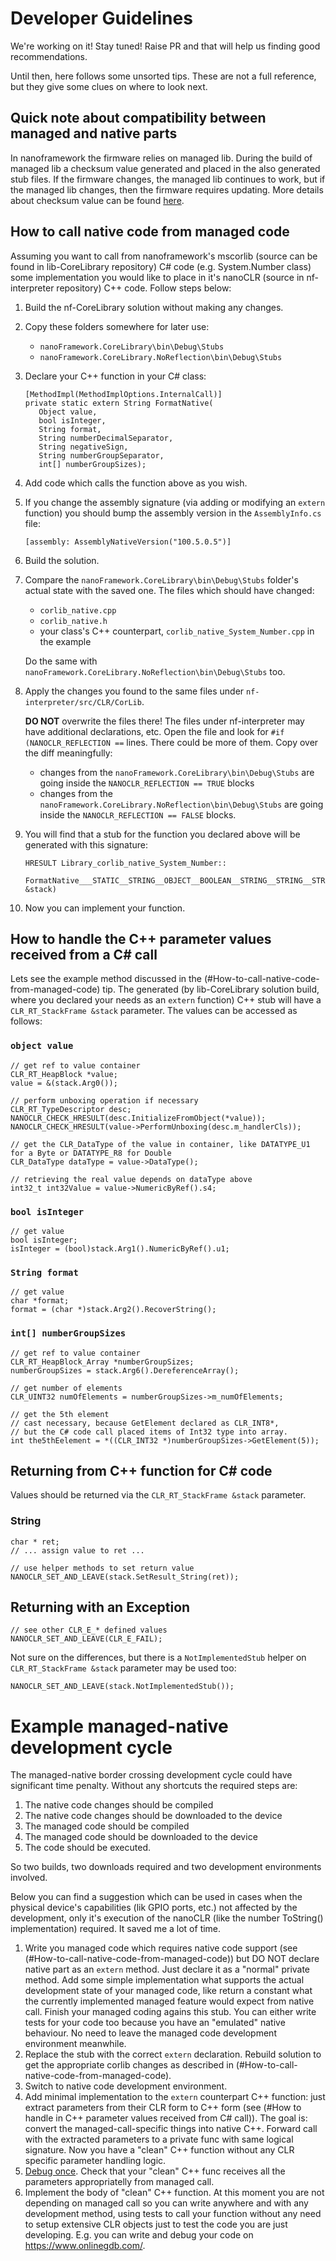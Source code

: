 # Developer Guidelines

We're working on it! Stay tuned! Raise PR and that will help us finding good recommendations.

Until then, here follows some unsorted tips.
These are not a full reference, but they give some clues on where to look next.

## Quick note about compatibility between managed and native parts

In nanoframework the firmware relies on managed lib. During the build of managed lib a checksum value generated and placed in the also generated stub files.
If the firmware changes, the managed lib continues to work, but if the managed lib changes, then the firmware requires updating.
More details about checksum value can be found [here](../architecture/pe-file/AssemblyHeader.html#nativemethodschecksum).

## How to call native code from managed code

Assuming you want to call from nanoframework's mscorlib (source can be found in lib-CoreLibrary repository) C# code (e.g. System.Number class) some implementation you would like to place in it's nanoCLR (source in nf-interpreter repository) C++ code. Follow steps below:

1. Build the nf-CoreLibrary solution without making any changes.
1. Copy these folders somewhere for later use:
   - ```nanoFramework.CoreLibrary\bin\Debug\Stubs```
   - ```nanoFramework.CoreLibrary.NoReflection\bin\Debug\Stubs``` 
1. Declare your C++ function in your C# class:
   ```lang
   [MethodImpl(MethodImplOptions.InternalCall)]
   private static extern String FormatNative(
      Object value,
      bool isInteger,
      String format,
      String numberDecimalSeparator,
      String negativeSign,
      String numberGroupSeparator,
      int[] numberGroupSizes);
   ```

1. Add code which calls the function above as you wish.
1. If you change the assembly signature (via adding or modifying an ```extern``` function) you should bump the assembly version in the ```AssemblyInfo.cs``` file:
   ```
   [assembly: AssemblyNativeVersion("100.5.0.5")]
   ```
1. Build the solution.
1. Compare the ```nanoFramework.CoreLibrary\bin\Debug\Stubs``` folder's actual state with the saved one. The files which should have changed:
   - ```corlib_native.cpp```
   - ```corlib_native.h```
   - your class's C++ counterpart, ```corlib_native_System_Number.cpp``` in the example

   Do the same with ```nanoFramework.CoreLibrary.NoReflection\bin\Debug\Stubs``` too.
1. Apply the changes you found to the same files under ```nf-interpreter/src/CLR/CorLib```. 

   **DO NOT** overwrite the files there! The files under nf-interpreter may have additional declarations, etc. 
   Open the file and look for ```#if (NANOCLR_REFLECTION ==``` lines. There could be more of them. 
   Copy over the diff meaningfully: 
   - changes from the ```nanoFramework.CoreLibrary\bin\Debug\Stubs``` are going inside the ```NANOCLR_REFLECTION == TRUE``` blocks 
   - changes from the ```nanoFramework.CoreLibrary.NoReflection\bin\Debug\Stubs``` are going inside the ```NANOCLR_REFLECTION == FALSE``` blocks.
1. You will find that a stub for the function you declared above will be generated with this signature:
   ```
   HRESULT Library_corlib_native_System_Number::
       FormatNative___STATIC__STRING__OBJECT__BOOLEAN__STRING__STRING__STRING__STRING__SZARRAY_I4(CLR_RT_StackFrame &stack)
   ```

1. Now you can implement your function.

## How to handle the C++ parameter values received from a C# call

Lets see the example method discussed in the (#How-to-call-native-code-from-managed-code) tip. The generated (by lib-CoreLibrary solution build, where you declared your needs as an ```extern``` function) C++ stub will have a ```CLR_RT_StackFrame &stack``` parameter.
The values can be accessed as follows:

### ```object value```

```
// get ref to value container
CLR_RT_HeapBlock *value;
value = &(stack.Arg0());

// perform unboxing operation if necessary
CLR_RT_TypeDescriptor desc;
NANOCLR_CHECK_HRESULT(desc.InitializeFromObject(*value));
NANOCLR_CHECK_HRESULT(value->PerformUnboxing(desc.m_handlerCls));

// get the CLR_DataType of the value in container, like DATATYPE_U1 for a Byte or DATATYPE_R8 for Double
CLR_DataType dataType = value->DataType();

// retrieving the real value depends on dataType above
int32_t int32Value = value->NumericByRef().s4;
```

### ```bool isInteger```

```
// get value
bool isInteger;
isInteger = (bool)stack.Arg1().NumericByRef().u1;
```

### ```String format```

```
// get value
char *format;
format = (char *)stack.Arg2().RecoverString();
```

### ```int[] numberGroupSizes```

```
// get ref to value container
CLR_RT_HeapBlock_Array *numberGroupSizes;
numberGroupSizes = stack.Arg6().DereferenceArray();

// get number of elements
CLR_UINT32 numOfElements = numberGroupSizes->m_numOfElements;

// get the 5th element
// cast necessary, because GetElement declared as CLR_INT8*, 
// but the C# code call placed items of Int32 type into array.
int the5thEelement = *((CLR_INT32 *)numberGroupSizes->GetElement(5));
```

## Returning from C++ function for C# code

Values should be returned via the ```CLR_RT_StackFrame &stack``` parameter.

### String

```
char * ret;
// ... assign value to ret ...

// use helper methods to set return value
NANOCLR_SET_AND_LEAVE(stack.SetResult_String(ret));
```

## Returning with an Exception

```
// see other CLR_E_* defined values
NANOCLR_SET_AND_LEAVE(CLR_E_FAIL);
```

Not sure on the differences, but there is a ```NotImplementedStub``` helper on ```CLR_RT_StackFrame &stack``` parameter may be used too:

```
NANOCLR_SET_AND_LEAVE(stack.NotImplementedStub());
```

# Example managed-native development cycle

The managed-native border crossing development cycle could have significant time penalty.
Without any shortcuts the required steps are:

1. The native code changes should be compiled
2. The native code changes should be downloaded to the device
3. The managed code should be compiled
4. The managed code should be downloaded to the device
5. The code should be executed.

So two builds, two downloads required and two development environments involved.

Below you can find a suggestion which can be used in cases when the physical device's capabilities (lik GPIO ports, etc.) not affected by the development, only it's execution of the nanoCLR (like the number ToString() implementation) required.
It saved me a lot of time.

1. Write you managed code which requires native code support (see (#How-to-call-native-code-from-managed-code)) but DO NOT declare native part as an ```extern``` method. Just declare it as a "normal" private method. Add some simple implementation what supports the actual development state of your managed code, like return a constant what the currently implemented managed feature would expect from native call. Finish your managed coding agains this stub. You can either write tests for your code too because you have an "emulated" native behaviour. No need to leave the managed code development environment meanwhile.
2. Replace the stub with the correct ```extern``` declaration. Rebuild solution to get the appropriate corlib changes as described in (#How-to-call-native-code-from-managed-code).
3. Switch to native code development environment.
4. Add minimal implementation to the ```extern``` counterpart C++ function: just extract parameters from their CLR form to C++ form (see (#How to handle in C++ parameter values received from C# call)). The goal is: convert the managed-call-specific things into native C++. Forward call with the extracted parameters to a private func with same logical signature. Now you have a "clean" C++ function without any CLR specific parameter handling logic.
5. [Debug once](../building/build-esp32.md#debugging-nanoclr-without-special-hardware). Check that your "clean" C++ func receives all the parameters appropriatelly from managed call.
6. Implement the body of "clean" C++ function. At this moment you are not depending on managed call so you can write anywhere and with any development method, using tests to call your function without any need to setup extensive CLR objects just to test the code you are just developing. E.g. you can write and debug your code on https://www.onlinegdb.com/.
